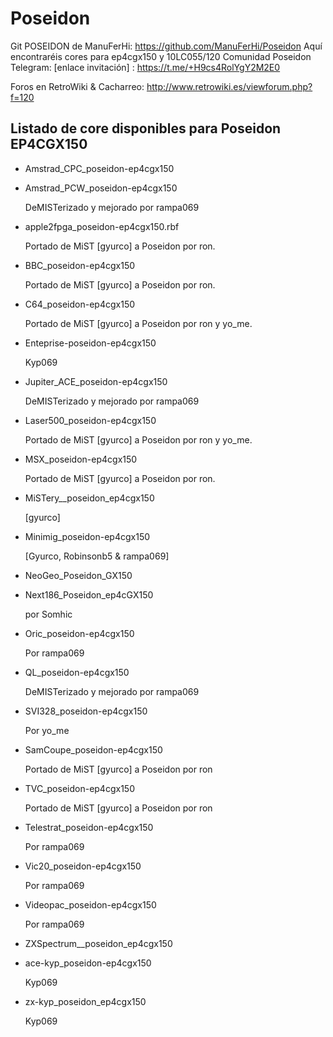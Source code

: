 # Poseidon

Git POSEIDON de ManuFerHi: https://github.com/ManuFerHi/Poseidon
Aquí encontraréis cores para ep4cgx150 y 10LC055/120
Comunidad Poseidon Telegram: [enlace invitación] : https://t.me/+H9cs4RolYgY2M2E0

Foros en RetroWiki & Cacharreo: http://www.retrowiki.es/viewforum.php?f=120

## Listado de core disponibles para Poseidon EP4CGX150

- Amstrad_CPC_poseidon-ep4cgx150 

- Amstrad_PCW_poseidon-ep4cgx150
  
  DeMISTerizado y mejorado por rampa069

- apple2fpga_poseidon-ep4cgx150.rbf

  Portado de MiST [gyurco] a Poseidon por ron.

- BBC_poseidon-ep4cgx150
  
  Portado de MiST [gyurco] a Poseidon por ron.

- C64_poseidon-ep4cgx150
  
  Portado de MiST [gyurco] a Poseidon por ron y yo_me.
  
- Enteprise-poseidon-ep4cgx150
  
  Kyp069

- Jupiter_ACE_poseidon-ep4cgx150
  
  DeMISTerizado y mejorado por rampa069

- Laser500_poseidon-ep4cgx150
  
  Portado de MiST [gyurco] a Poseidon por ron y yo_me.
  
- MSX_poseidon-ep4cgx150
  
  Portado de MiST [gyurco] a Poseidon por ron.
  
- MiSTery__poseidon_ep4cgx150
  
  [gyurco]
  
- Minimig_poseidon-ep4cgx150
  
  [Gyurco, Robinsonb5 & rampa069]

- NeoGeo_Poseidon_GX150

- Next186_Poseidon_ep4cGX150

  por Somhic

- Oric_poseidon-ep4cgx150
  
  Por rampa069

- QL_poseidon-ep4cgx150
  
  DeMISTerizado y mejorado por rampa069
  
- SVI328_poseidon-ep4cgx150
  
  Por yo_me
  
- SamCoupe_poseidon-ep4cgx150
  
  Portado de MiST [gyurco] a Poseidon por ron
  
- TVC_poseidon-ep4cgx150
  
  Portado de MiST [gyurco] a Poseidon por ron
  
- Telestrat_poseidon-ep4cgx150
  
  Por rampa069
  
- Vic20_poseidon-ep4cgx150
  
  Por rampa069
  
- Videopac_poseidon-ep4cgx150
  
  Por rampa069
  
- ZXSpectrum__poseidon_ep4cgx150
  

- ace-kyp_poseidon-ep4cgx150
  
  Kyp069
  
- zx-kyp_poseidon_ep4cgx150
  
  Kyp069

    
